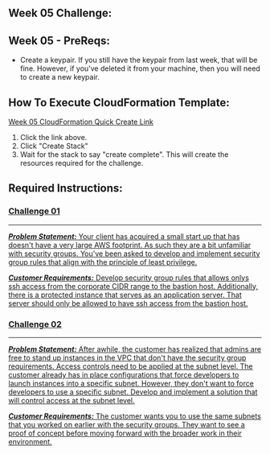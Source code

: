 ## Week 05 Challenge: 

## Week 05 - PreReqs: 
- Create a keypair. If you still have the keypair from last week, that will be fine. However, if you've deleted it from your machine, then you will need to create a new keypair. 

## How To Execute CloudFormation Template:
[Week 05 CloudFormation Quick Create Link](https://us-east-1.console.aws.amazon.com/cloudformation/home?region=us-east-1#/stacks/create/review?templateURL=https://aws-security-labs.s3.amazonaws.com/week-05-cf_template.yml&stackName=week-05-stack)
1. Click the link above.
2. Click "Create Stack"
3. Wait for the stack to say "create complete". This will create the resources required for the challenge. 

## Required Instructions: 
### **<u>Challenge 01**
***
***Problem Statement:*** 
Your client has acquired a small start up that has doesn't have a very large AWS footprint. As such they are a bit unfamiliar with security groups. You've been asked to develop and implement security group rules that align with the principle of least privilege. 

***Customer Requirements:***
Develop security group rules that allows onlys ssh access from the corporate CIDR range to the bastion host. Additionally, there is a protected instance that serves as an application server. That server should only be allowed to have ssh access from the bastion host. 

### **<u>Challenge 02**
***
***Problem Statement:*** 
After awhile, the customer has realized that admins are free to stand up instances in the VPC that don't have the security group requirements. Access controls need to be applied at the subnet level. The customer already has in place configurations that force developers to launch instances into a specific subnet. However, they don't want to force developers to use a specific subnet. Develop and implement a solution that will control access at the subnet level. 

***Customer Requirements:***
The customer wants you to use the same subnets that you worked on earlier with the security groups. They want to see a proof of concept before moving forward with the broader work in their environment. 
